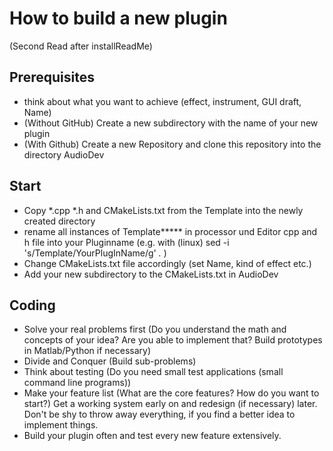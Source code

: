 # How to build a new plugin
(Second Read after installReadMe)
## Prerequisites
* think about what you want to achieve (effect, instrument, GUI draft, Name)
* (Without GitHub) Create a new subdirectory with the name of your new plugin
* (With Github) Create a new Repository and clone this repository into the directory AudioDev

## Start
* Copy *.cpp *.h and CMakeLists.txt from the Template into the newly created directory
* rename all instances of Template***** in processor und Editor cpp and h file into your Pluginname (e.g. with (linux) sed -i 's/Template/YourPlugInName/g' *.* )
* Change CMakeLists.txt file accordingly (set Name, kind of effect etc.)
* Add your new subdirectory to the CMakeLists.txt in AudioDev

## Coding
* Solve your real problems first (Do you understand the math and concepts of your idea? Are you able to implement that? Build prototypes in Matlab/Python if necessary)
* Divide and Conquer (Build sub-problems) 
* Think about testing (Do you need small test applications (small command line programs))
* Make your feature list (What are the core features? How do you want to start?) Get a working system early on and redesign (if necessary) later. Don't be shy to throw away everything, if you find a better idea to implement things.
* Build your plugin often and test every new feature extensively.

